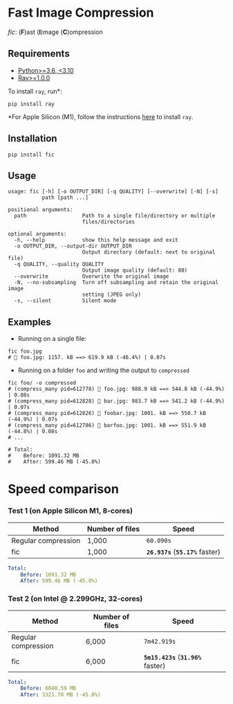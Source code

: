 # **F**ast **I**mage **C**ompression

*fic*: (**F**)ast (**I**)mage (**C**)ompression

## Requirements

- [Python>=3.6, <3.10](https://www.python.org/downloads/)
- [Ray>=1.0.0](https://github.com/ray-project/ray)

To install `ray`, run\*:
```
pip install ray
```
\*For Apple Silicon (M1), follow the instructions [here](https://docs.ray.io/en/latest/ray-overview/installation.html#m1-mac-apple-silicon-support) to install `ray`.


## Installation

```
pip install fic
```

## Usage

```
usage: fic [-h] [-o OUTPUT_DIR] [-q QUALITY] [--overwrite] [-N] [-s]
           path [path ...]

positional arguments:
  path                  Path to a single file/directory or multiple
                        files/directories

optional arguments:
  -h, --help            show this help message and exit
  -o OUTPUT_DIR, --output-dir OUTPUT_DIR
                        Output directory (default: next to original file)
  -q QUALITY, --quality QUALITY
                        Output image quality (default: 80)
  --overwrite           Overwrite the original image
  -N, --no-subsampling  Turn off subsampling and retain the original image
                        setting (JPEG only)
  -s, --silent          Silent mode
  ```

## Examples

- Running on a single file:
```shell
fic foo.jpg
# 🚀 foo.jpg: 1157. kB ==> 619.9 kB (-46.4%) | 0.07s
```

- Running on a folder `foo` and writing the output to `compressed`
```shell
fic foo/ -o compressed
# (compress_many pid=612778) 🚀 foo.jpg: 988.9 kB ==> 544.8 kB (-44.9%) | 0.08s
# (compress_many pid=612828) 🚀 bar.jpg: 983.7 kB ==> 541.2 kB (-44.9%) | 0.07s
# (compress_many pid=612826) 🚀 foobar.jpg: 1001. kB ==> 550.7 kB (-44.9%) | 0.07s
# (compress_many pid=612786) 🚀 barfoo.jpg: 1001. kB ==> 551.9 kB (-44.8%) | 0.08s
# ...

# Total:
#    Before: 1091.32 MB
#    After: 599.46 MB (-45.0%)
```

# Speed comparison

### Test 1 (on Apple Silicon M1, 8-cores)

| Method      | Number of files | Speed |
| ----------- | ----------- | ----------- | 
| Regular compression      | 1,000       | `60.090s` | 
| fic   | 1,000        | **`26.937s`** (**`55.17%`** faster) | 

```YAML
Total:
    Before: 1091.32 MB
    After: 599.46 MB (-45.0%)
```

### Test 2 (on Intel @ 2.299GHz, 32-cores)

| Method      | Number of files | Speed |
| ----------- | ----------- | ----------- |
| Regular compression      | 6,000       | `7m42.919s` |
| fic   | 6,000        | **`5m15.423s`** (**`31.96%`** faster) | 

```YAML
Total:
    Before: 6040.59 MB
    After: 3321.70 MB (-45.0%)
```
